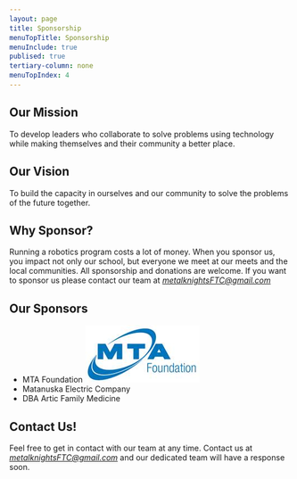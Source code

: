 ```yaml
---
layout: page
title: Sponsorship
menuTopTitle: Sponsorship
menuInclude: true
publised: true
tertiary-column: none
menuTopIndex: 4
---
```

**Our Mission**
---------------

To develop leaders who collaborate to solve problems using technology while making themselves and their community a better place.

**Our Vision**
---------------

To build the capacity in ourselves and our community to solve the problems of the future together.

**Why Sponsor?**
----------------

Running a robotics program costs a lot of money. When you sponsor us, you impact not only our school, but everyone we meet at our meets and the local communities. All sponsorship and donations are welcome. If you want to sponsor us please contact our team at _[metalknightsFTC@gmail.com](mailto:metalknightsFTC@gmail.com)_

**Our Sponsors**
----------------

+ MTA Foundation  ![](/assets/img/sponsors/MTALogo.jpg)
+ Matanuska Electric Company 
+ DBA Artic Family Medicine

**Contact Us!**
---------------

Feel free to get in contact with our team at any time. Contact us at [_metalknightsFTC@gmail.com_](mailto:metalknightsFTC@gmail.com) and our dedicated team will have a response soon.
